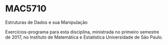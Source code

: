 # MAC5710
Estruturas de Dados e sua Manipulação

Exercícios-programa para esta disciplina, ministrada no primeiro semestre de 2017, no Instituto de Matemática e Estatística Universidade de São Paulo.
